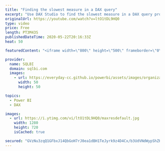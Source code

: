 ```yaml
---
title: "Finding the slowest measure in a DAX query"
excerpt: "Use DAX Studio to find the slowest measure in a DAX query produced by a Power BI report. How to learn DAX: https://www.sqlbi.com/guides/dax/ DAX Studio: https://daxstudio.org/"
originalUrl: https://youtube.com/watch?v=ltO1tDL9HQ0
type: video
price: Free
length: PT3M43S
publishedDateTime: 2020-05-22T20:16:33Z
heat: 50

featuredContent: "<iframe width=\"800\" height=\"500\" frameborder=\"0\" src=\"https://www.youtube.com/embed/ltO1tDL9HQ0\" allow=\"accelerometer; autoplay; encrypted-media; gyroscope; picture-in-picture\" allowfullscreen></iframe>"

provider:
  name: SQLBI
  domain: sqlbi.com
  images:
    - url: https://everyday-cc.github.io/powerbi/assets/images/organizations/sqlbi.com-50x50.jpg
      width: 50
      height: 50

topics:
  - Power BI
  - DAX

images:
  - url: https://i.ytimg.com/vi/ltO1tDL9HQ0/maxresdefault.jpg
    width: 1280
    height: 720
    isCached: true

secured: "GVzNu3zqQ1GFbxJ14QbGoH7rJ0ea1dBH1TeJyrk9z4D4Cx/b3UdVNdWypShZHSefsgKMAJdwTTpCSBpIItjBJq5C2d8Xe3BAz0Du389eI0OS66JtbvZT2uol1qhBkaMfW9HKH2WmCw0G/MGFmGsKGysgPwKzHFc6i8/Xa2R0mSLy+6m2Rau9+HtEs3wGSL4uGYBEaMilRr/ZN6XZ/Nndn5GATTCMZsffj4H+Bge12BlAgiJn+dzQktCID/hW3A4dsgVw/dKXsjEXSqx43H1nbvHfCove9w11Na31fk9HxEAOoAA1Qvf6javeux31eIAozKga43SXPr7sVPLCIfmyYOD9CRCral9tiLu4QXzPVGQRFC1Yf6GcriGoSrM2OgNOKrcmgGB/BDI/dWNrTOf46gGO99uHHrBMfuALQIiCTlo=;Y4VwpSbI89ccgDAOqY41og=="
---
```


